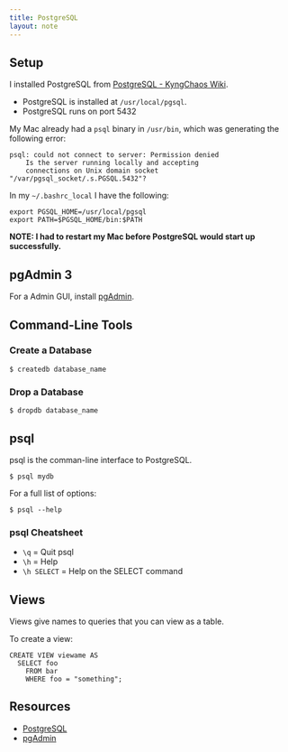```yaml
---
title: PostgreSQL
layout: note
---
```


## Setup

I installed PostgreSQL from [PostgreSQL - KyngChaos Wiki](http://www.kyngchaos.com/software:postgres).

* PostgreSQL is installed at `/usr/local/pgsql`.
* PostgreSQL runs on port 5432

My Mac already had a `psql` binary in `/usr/bin`, which was generating the following error:

    psql: could not connect to server: Permission denied
    	Is the server running locally and accepting
	    connections on Unix domain socket "/var/pgsql_socket/.s.PGSQL.5432"?

In my `~/.bashrc_local` I have the following:

    export PGSQL_HOME=/usr/local/pgsql
    export PATH=$PGSQL_HOME/bin:$PATH

**NOTE: I had to restart my Mac before PostgreSQL would start up successfully.**

## pgAdmin 3

For a Admin GUI, install [pgAdmin](http://www.pgadmin.org/).

## Command-Line Tools

### Create a Database

    $ createdb database_name

### Drop a Database

    $ dropdb database_name

## psql

psql is the comman-line interface to PostgreSQL.

    $ psql mydb

For a full list of options:

    $ psql --help

### psql Cheatsheet

* `\q` = Quit psql
* `\h` = Help
* `\h SELECT` = Help on the SELECT command

## Views

Views give names to queries that you can view as a table.

To create a view:

    CREATE VIEW viewame AS
      SELECT foo
        FROM bar
        WHERE foo = "something";

## Resources

* [PostgreSQL](http://www.postgresql.org/)
* [pgAdmin](http://www.pgadmin.org/)

